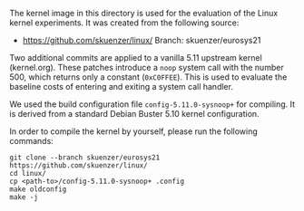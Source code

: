 The kernel image in this directory is used for the evaluation of the Linux
kernel experiments. It was created from the following source:

- https://github.com/skuenzer/linux/ Branch: skuenzer/eurosys21

Two additional commits are applied to a vanilla 5.11 upstream kernel
(kernel.org). These patches introduce a `noop` system call with the
number 500, which returns only a constant (`0xC0FFEE`). This is used
to evaluate the baseline costs of entering and exiting a system call
handler.

We used the build configuration file `config-5.11.0-sysnoop+` for
compiling. It is derived from a standard Debian Buster 5.10 kernel
configuration.

In order to compile the kernel by yourself, please run the following
commands:

``` shell
git clone --branch skuenzer/eurosys21 https://github.com/skuenzer/linux/
cd linux/
cp <path-to>/config-5.11.0-sysnoop+ .config
make oldconfig
make -j
```
